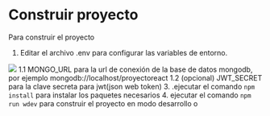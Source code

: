 # Construir proyecto
Para construir el proyecto

1.  Editar el archivo .env para configurar las variables de entorno.

![](https://i.imgur.com/XKXoAU2m.jpg)
1.1  MONGO_URL para la url de conexión de la base de datos mongodb, por ejemplo mongodb://localhost/proyectoreact
1.2 (opcional) JWT_SECRET para la clave secreta para jwt(json web token)
3. .ejecutar el comando `npm install` para instalar los paquetes necesarios
4. ejecutar el comando `npm run wdev` para construir el proyecto en modo desarrollo o
